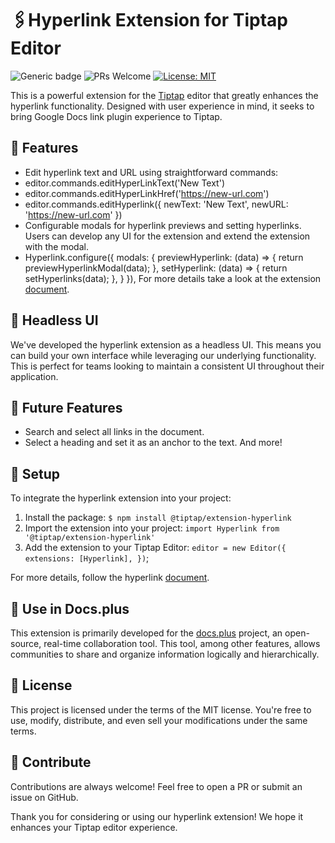 # 🖇️Hyperlink Extension for Tiptap Editor

![Generic badge](https://img.shields.io/badge/version-1.0.0-green.svg)
![PRs Welcome](https://img.shields.io/badge/PRs-welcome-green.svg)
[![License: MIT](https://img.shields.io/badge/License-MIT-yellow.svg)](https://opensource.org/licenses/MIT)

This is a powerful extension for the [Tiptap](https://tiptap.dev/) editor that greatly enhances the hyperlink functionality. Designed with user experience in mind, it seeks to bring Google Docs link plugin experience to Tiptap.

## 🚀 Features

- Edit hyperlink text and URL using straightforward commands:
- editor.commands.editHyperLinkText('New Text')
- editor.commands.editHyperLinkHref('<https://new-url.com>')
- editor.commands.editHyperlink({ newText: 'New Text', newURL: '<https://new-url.com>' })
- Configurable modals for hyperlink previews and setting hyperlinks. Users can develop any UI for the extension and extend the extension with the modal.
- Hyperlink.configure({ modals: { previewHyperlink: (data) => { return previewHyperlinkModal(data); }, setHyperlink: (data) => { return setHyperlinks(data); }, } }), For more details take a look at the extension [document](https://github.com/HMarzban/extension-hyperlink/tree/main/packages/extension-hyperlink).

## 🎨 Headless UI

We've developed the hyperlink extension as a headless UI. This means you can build your own interface while leveraging our underlying functionality. This is perfect for teams looking to maintain a consistent UI throughout their application.

## 📝 Future Features

- Search and select all links in the document.
- Select a heading and set it as an anchor to the text.
And more!

## 🔧 Setup

To integrate the hyperlink extension into your project:

1. Install the package: `$ npm install @tiptap/extension-hyperlink`
2. Import the extension into your project: `import Hyperlink from '@tiptap/extension-hyperlink'`
3. Add the extension to your Tiptap Editor: `editor = new Editor({ extensions: [Hyperlink], })`;

For more details, follow the hyperlink [document](https://github.com/HMarzban/extension-hyperlink/tree/main/packages/extension-hyperlink).

## 💼 Use in Docs.plus

This extension is primarily developed for the [docs.plus](http://github.com/docs-plus/docs.plus) project, an open-source, real-time collaboration tool. This tool, among other features, allows communities to share and organize information logically and hierarchically.

## 📜 License

This project is licensed under the terms of the MIT license. You're free to use, modify, distribute, and even sell your modifications under the same terms.

## 🤝 Contribute

Contributions are always welcome! Feel free to open a PR or submit an issue on GitHub.

Thank you for considering or using our hyperlink extension! We hope it enhances your Tiptap editor experience.
